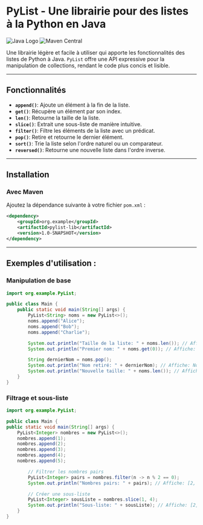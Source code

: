 # PyList - Une librairie pour des listes à la Python en Java

![Java Logo](https://img.shields.io/badge/Java-ED8B00?style=for-the-badge&logo=openjdk&logoColor=white)
![Maven Central](https://img.shields.io/maven-central/v/org.example/pylist-lib?style=for-the-badge)

Une librairie légère et facile à utiliser qui apporte les fonctionnalités des listes de Python à Java. `PyList` offre une API expressive pour la manipulation de collections, rendant le code plus concis et lisible.

---

## Fonctionnalités

-   **`append()`**: Ajoute un élément à la fin de la liste.
-   **`get()`**: Récupère un élément par son index.
-   **`len()`**: Retourne la taille de la liste.
-   **`slice()`**: Extrait une sous-liste de manière intuitive.
-   **`filter()`**: Filtre les éléments de la liste avec un prédicat.
-   **`pop()`**: Retire et retourne le dernier élément.
-   **`sort()`**: Trie la liste selon l'ordre naturel ou un comparateur.
-   **`reversed()`**: Retourne une nouvelle liste dans l'ordre inverse.

---

## Installation

### Avec Maven

Ajoutez la dépendance suivante à votre fichier `pom.xml` :

```xml
<dependency>
    <groupId>org.example</groupId>
    <artifactId>pylist-lib</artifactId>
    <version>1.0-SNAPSHOT</version>
</dependency>
```

---

## Exemples d'utilisation :
### Manipulation de base

```java
import org.example.PyList;

public class Main {
    public static void main(String[] args) {
        PyList<String> noms = new PyList<>();
        noms.append("Alice");
        noms.append("Bob");
        noms.append("Charlie");

        System.out.println("Taille de la liste: " + noms.len()); // Affiche: Taille de la liste: 3
        System.out.println("Premier nom: " + noms.get(0)); // Affiche: Premier nom: Alice

        String dernierNom = noms.pop();
        System.out.println("Nom retiré: " + dernierNom); // Affiche: Nom retiré: Charlie
        System.out.println("Nouvelle taille: " + noms.len()); // Affiche: Nouvelle taille: 2
    }
}
```

### Filtrage et sous-liste

```java
import org.example.PyList;

public class Main {
public static void main(String[] args) {
    PyList<Integer> nombres = new PyList<>();
    nombres.append(1);
    nombres.append(2);
    nombres.append(3);
    nombres.append(4);
    nombres.append(5);

        // Filtrer les nombres pairs
        PyList<Integer> pairs = nombres.filter(n -> n % 2 == 0);
        System.out.println("Nombres pairs: " + pairs); // Affiche: [2, 4]

        // Créer une sous-liste
        PyList<Integer> sousListe = nombres.slice(1, 4);
        System.out.println("Sous-liste: " + sousListe); // Affiche: [2, 3, 4]
    }
}
```